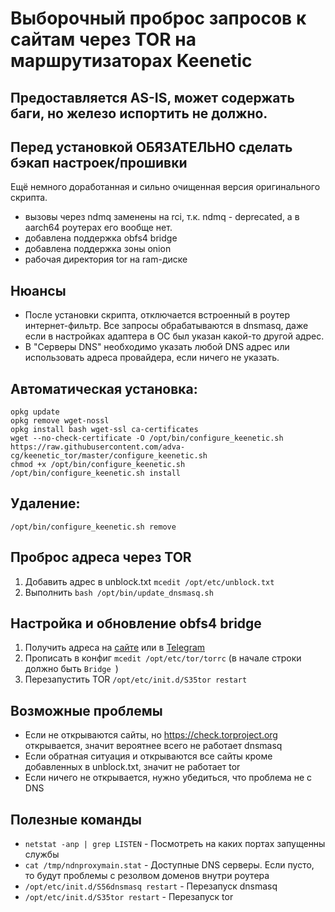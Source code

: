 # Выборочный проброс запросов к сайтам через TOR на маршрутизаторах Keenetic

## Предоставляется AS-IS, может содержать баги, но железо испортить не должно.
## Перед установкой ОБЯЗАТЕЛЬНО сделать бэкап настроек/прошивки

Ещё немного доработанная и сильно очищенная версия оригинального скрипта.
- вызовы через ndmq заменены на rci, т.к. ndmq - deprecated, а в aarch64 роутерах его вообще нет.
- добавлена поддержка obfs4 bridge
- добавлена поддержка зоны onion
- рабочая директория tor на ram-диске

## Нюансы
- После установки скрипта, отключается встроенный в роутер интернет-фильтр. Все запросы обрабатываются в dnsmasq, даже если в настройках
адаптера в ОС был указан какой-то другой адрес.
- В "Серверы DNS" необходимо указать любой DNS адрес или использовать адреса провайдера, если ничего не указать.

## Автоматическая установка:
```shell script
opkg update
opkg remove wget-nossl
opkg install bash wget-ssl ca-certificates
wget --no-check-certificate -O /opt/bin/configure_keenetic.sh https://raw.githubusercontent.com/adva-cg/keenetic_tor/master/configure_keenetic.sh
chmod +x /opt/bin/configure_keenetic.sh
/opt/bin/configure_keenetic.sh install
```

## Удаление:
```shell script
/opt/bin/configure_keenetic.sh remove
```

## Проброс адреса через TOR
1. Добавить адрес в unblock.txt `mcedit /opt/etc/unblock.txt`
1. Выполнить `bash /opt/bin/update_dnsmasq.sh`

## Настройка и обновление obfs4 bridge
1. Получить адреса на [сайте](https://bridges.torproject.org/bridges?transport=obfs4) или в [Telegram](https://t.me/GetBridgesBot)
1. Прописать в конфиг `mcedit /opt/etc/tor/torrc` (в начале строки должно быть `Bridge `)
1. Перезапустить TOR `/opt/etc/init.d/S35tor restart`

## Возможные проблемы
- Если не открываются сайты, но https://check.torproject.org открывается, значит вероятнее всего не работает dnsmasq
- Если обратная ситуация и открываются все сайты кроме добавленных в unblock.txt, значит не работает tor
- Если ничего не открывается, нужно убедиться, что проблема не с DNS


## Полезные команды
- `netstat -anp | grep LISTEN` - Посмотреть на каких портах запущенны службы
- `cat /tmp/ndnproxymain.stat` - Доступные DNS серверы. Если пусто, то будут проблемы с резолвом доменов внутри роутера
- `/opt/etc/init.d/S56dnsmasq restart` - Перезапуск dnsmasq
- `/opt/etc/init.d/S35tor restart` - Перезапуск tor
